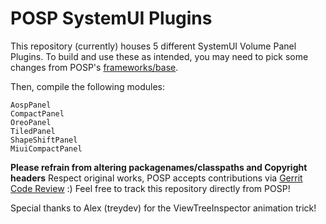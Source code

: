 # POSP SystemUI Plugins

This repository (currently) houses 5 different SystemUI Volume Panel Plugins.
To build and use these as intended, you may need to pick some changes from POSP's [frameworks/base](https://github.com/PotatoProject/frameworks_base).

Then, compile the following modules:
```
AospPanel
CompactPanel
OreoPanel
TiledPanel
ShapeShiftPanel
MiuiCompactPanel
```

**Please refrain from altering packagenames/classpaths and Copyright headers**
Respect original works, POSP accepts contributions via [Gerrit Code Review](review.potatoproject.co) :)
Feel free to track this repository directly from POSP!

Special thanks to Alex (treydev) for the ViewTreeInspector animation trick!
